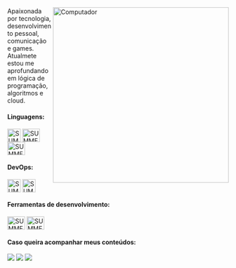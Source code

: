 ##
<img src="https://raw.githubusercontent.com/MicaelliMedeiros/micaellimedeiros/master/image/computer-illustration.png" min-width="400px" max-width="400px" width="400px" align="right" alt="Computador">

<p align="left"> 
  Apaixonada por tecnologia, desenvolvimento pessoal, comunicação e games. Atualmete estou me aprofundando em lógica de programação, algoritmos e cloud.
</p>

<div align="left">
<h4>Linguagens:</h4> 
<img align="center" alt="SUMMER-CSS" height="30" width="30" src="https://raw.githubusercontent.com/jmnote/z-icons/master/svg/javascript.svg" />
<img align="center" alt="SUMMER-CSS" height="30" width="40" src="https://cdn.jsdelivr.net/gh/devicons/devicon/icons/ionic/ionic-original.svg" />
<img align="center" alt="SUMMER-CSS" height="30" width="40" src="https://cdn.jsdelivr.net/gh/devicons/devicon/icons/sass/sass-original.svg" />
</div> 

 <div align="left">
 <h4>DevOps:</h4>
 <img align="center" alt="SUMMER-CSS" height="30" width="30" src="https://raw.githubusercontent.com/jmnote/z-icons/master/svg/git.svg" />
 <img align="center" alt="SUMMER-CSS" height="30" width="30" src="https://raw.githubusercontent.com/jmnote/z-icons/master/svg/github.svg" />
 </div>
 
 <div align="left">
 <h4>Ferramentas de desenvolvimento:</h4>
  <img align="center" alt="SUMMER-CSS" height="30" width="40" src="https://cdn.jsdelivr.net/gh/devicons/devicon/icons/vscode/vscode-original.svg">
 <img align="center" alt="SUMMER-CSS" height="30" width="40" src="https://cdn.jsdelivr.net/gh/devicons/devicon/icons/figma/figma-original.svg" />
 </div>
 
<div align="left">
<h4>Caso queira acompanhar meus conteúdos: </h4>
 <div> 
   <a href = "mailto:stefhany.contato@outlook.com"><img src="https://img.shields.io/badge/-Gmail-%23333?style=for-the-badge&logo=gmail&logoColor=white"      target="_blank"></a>
   <a href="https://www.linkedin.com/in/stefhany-santos-6093061ba/" target="_blank"><img src="https://img.shields.io/badge/-LinkedIn-%230077B5?style=for-the-badge&logo=linkedin&logoColor=white" target="_blank"></a>
   <a href="https://discord.gg/cqPC6Kb76w" target="_blank"><img src="https://img.shields.io/badge/Discord-7289DA?style=for-the-badge&logo=discord&logoColor=white" target="_blank"></a>
</div>
</div>

##
